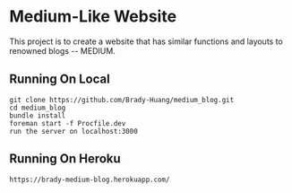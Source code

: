 # Medium-Like Website

This project is to create a website that has similar functions and layouts to renowned blogs -- MEDIUM.

## Running On Local
```
git clone https://github.com/Brady-Huang/medium_blog.git
cd medium_blog
bundle install
foreman start -f Procfile.dev
run the server on localhost:3000
```

## Running On Heroku
```
https://brady-medium-blog.herokuapp.com/
```